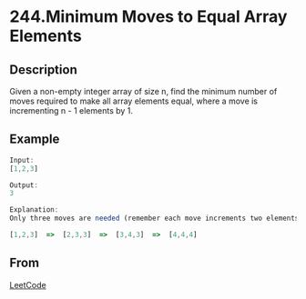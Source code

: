 # 244.Minimum Moves to Equal Array Elements

## Description

Given a non-empty integer array of size n, find the minimum number of moves required to make all array elements equal, where a move is incrementing n - 1 elements by 1.

## Example

```js
Input:
[1,2,3]

Output:
3

Explanation:
Only three moves are needed (remember each move increments two elements):

[1,2,3]  =>  [2,3,3]  =>  [3,4,3]  =>  [4,4,4]
```

## From

[LeetCode](https://leetcode.com/problems/minimum-moves-to-equal-array-elements)
